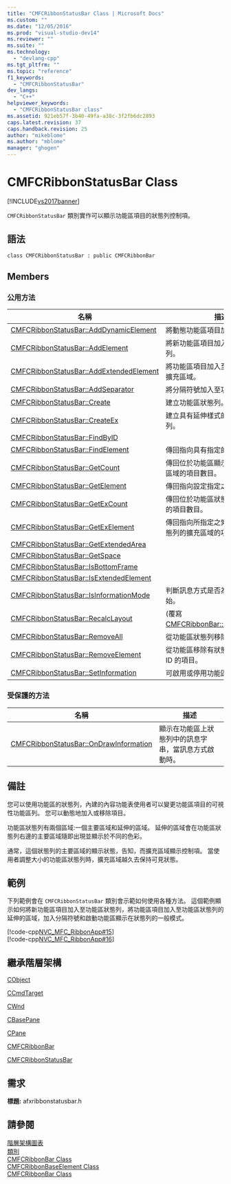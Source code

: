 ```yaml
---
title: "CMFCRibbonStatusBar Class | Microsoft Docs"
ms.custom: ""
ms.date: "12/05/2016"
ms.prod: "visual-studio-dev14"
ms.reviewer: ""
ms.suite: ""
ms.technology: 
  - "devlang-cpp"
ms.tgt_pltfrm: ""
ms.topic: "reference"
f1_keywords: 
  - "CMFCRibbonStatusBar"
dev_langs: 
  - "C++"
helpviewer_keywords: 
  - "CMFCRibbonStatusBar class"
ms.assetid: 921eb57f-3b40-49fa-a38c-3f2fb6dc2893
caps.latest.revision: 37
caps.handback.revision: 25
author: "mikeblome"
ms.author: "mblome"
manager: "ghogen"
---
```

# CMFCRibbonStatusBar Class
[!INCLUDE[vs2017banner](../../assembler/inline/includes/vs2017banner.md)]

`CMFCRibbonStatusBar` 類別實作可以顯示功能區項目的狀態列控制項。  
  
## 語法  
  
```  
class CMFCRibbonStatusBar : public CMFCRibbonBar  
```  
  
## Members  
  
### 公用方法  
  
|名稱|描述|  
|--------|--------|  
|[CMFCRibbonStatusBar::AddDynamicElement](../Topic/CMFCRibbonStatusBar::AddDynamicElement.md)|將動態功能區項目加入至狀態列。|  
|[CMFCRibbonStatusBar::AddElement](../Topic/CMFCRibbonStatusBar::AddElement.md)|將新功能區項目加入至功能區狀態列。|  
|[CMFCRibbonStatusBar::AddExtendedElement](../Topic/CMFCRibbonStatusBar::AddExtendedElement.md)|將功能區項目加入至功能區狀態列的擴充區域。|  
|[CMFCRibbonStatusBar::AddSeparator](../Topic/CMFCRibbonStatusBar::AddSeparator.md)|將分隔符號加入至功能區狀態列。|  
|[CMFCRibbonStatusBar::Create](../Topic/CMFCRibbonStatusBar::Create.md)|建立功能區狀態列。|  
|[CMFCRibbonStatusBar::CreateEx](../Topic/CMFCRibbonStatusBar::CreateEx.md)|建立具有延伸樣式的一個功能區狀態列。|  
|[CMFCRibbonStatusBar::FindByID](../Topic/CMFCRibbonStatusBar::FindByID.md)||  
|[CMFCRibbonStatusBar::FindElement](../Topic/CMFCRibbonStatusBar::FindElement.md)|傳回指向具有指定的命令 ID. 的項目|  
|[CMFCRibbonStatusBar::GetCount](../Topic/CMFCRibbonStatusBar::GetCount.md)|傳回位於功能區顯示在狀態列的主要區域的項目數目。|  
|[CMFCRibbonStatusBar::GetElement](../Topic/CMFCRibbonStatusBar::GetElement.md)|傳回指向設定指定之索引處的項目。|  
|[CMFCRibbonStatusBar::GetExCount](../Topic/CMFCRibbonStatusBar::GetExCount.md)|傳回位於功能區狀態列的擴充區域中的項目數目。|  
|[CMFCRibbonStatusBar::GetExElement](../Topic/CMFCRibbonStatusBar::GetExElement.md)|傳回指向所指定之索引處的功能區狀態列的擴充區域的項目。|  
|[CMFCRibbonStatusBar::GetExtendedArea](../Topic/CMFCRibbonStatusBar::GetExtendedArea.md)||  
|[CMFCRibbonStatusBar::GetSpace](../Topic/CMFCRibbonStatusBar::GetSpace.md)||  
|[CMFCRibbonStatusBar::IsBottomFrame](../Topic/CMFCRibbonStatusBar::IsBottomFrame.md)||  
|[CMFCRibbonStatusBar::IsExtendedElement](../Topic/CMFCRibbonStatusBar::IsExtendedElement.md)||  
|[CMFCRibbonStatusBar::IsInformationMode](../Topic/CMFCRibbonStatusBar::IsInformationMode.md)|判斷訊息方式是否為功能區狀態列開始。|  
|[CMFCRibbonStatusBar::RecalcLayout](../Topic/CMFCRibbonStatusBar::RecalcLayout.md)|\(覆寫 [CMFCRibbonBar::RecalcLayout](../Topic/CMFCRibbonBar::RecalcLayout.md)\)。|  
|[CMFCRibbonStatusBar::RemoveAll](../Topic/CMFCRibbonStatusBar::RemoveAll.md)|從功能區狀態列移除所有項目。|  
|[CMFCRibbonStatusBar::RemoveElement](../Topic/CMFCRibbonStatusBar::RemoveElement.md)|從功能區移除有狀態列的指定命令 ID 的項目。|  
|[CMFCRibbonStatusBar::SetInformation](../Topic/CMFCRibbonStatusBar::SetInformation.md)|可啟用或停用功能區狀態列的資訊。|  
  
### 受保護的方法  
  
|名稱|描述|  
|--------|--------|  
|[CMFCRibbonStatusBar::OnDrawInformation](../Topic/CMFCRibbonStatusBar::OnDrawInformation.md)|顯示在功能區上狀態列中的訊息字串，當訊息方式啟動時。|  
  
## 備註  
 您可以使用功能區的狀態列，內建的內容功能表使用者可以變更功能區項目的可視性功能區列。  您可以動態地加入或移除項目。  
  
 功能區狀態列有兩個區域:一個主要區域和延伸的區域。  延伸的區域會在功能區狀態列右邊的主要區域隨即出現並顯示於不同的色彩。  
  
 通常，這個狀態列的主要區域的顯示狀態，告知，而擴充區域顯示控制項。  當使用者調整大小的功能區狀態列時，擴充區域越久去保持可見狀態。  
  
## 範例  
 下列範例會在 `CMFCRibbonStatusBar` 類別會示範如何使用各種方法。  這個範例顯示如何將新功能區項目加入至功能區狀態列，將功能區項目加入至功能區狀態列的延伸的區域，加入分隔符號和啟動功能區顯示在狀態列的一般模式。  
  
 [!code-cpp[NVC_MFC_RibbonApp#15](../../mfc/reference/codesnippet/CPP/cmfcribbonstatusbar-class_1.cpp)]  
[!code-cpp[NVC_MFC_RibbonApp#16](../../mfc/reference/codesnippet/CPP/cmfcribbonstatusbar-class_2.cpp)]  
  
## 繼承階層架構  
 [CObject](../../mfc/reference/cobject-class.md)  
  
 [CCmdTarget](../../mfc/reference/ccmdtarget-class.md)  
  
 [CWnd](../../mfc/reference/cwnd-class.md)  
  
 [CBasePane](../../mfc/reference/cbasepane-class.md)  
  
 [CPane](../../mfc/reference/cpane-class.md)  
  
 [CMFCRibbonBar](../../mfc/reference/cmfcribbonbar-class.md)  
  
 [CMFCRibbonStatusBar](../../mfc/reference/cmfcribbonstatusbar-class.md)  
  
## 需求  
 **標題:** afxribbonstatusbar.h  
  
## 請參閱  
 [階層架構圖表](../../mfc/hierarchy-chart.md)   
 [類別](../../mfc/reference/mfc-classes.md)   
 [CMFCRibbonBar Class](../../mfc/reference/cmfcribbonbar-class.md)   
 [CMFCRibbonBaseElement Class](../../mfc/reference/cmfcribbonbaseelement-class.md)   
 [CMFCRibbonBar Class](../../mfc/reference/cmfcribbonbar-class.md)